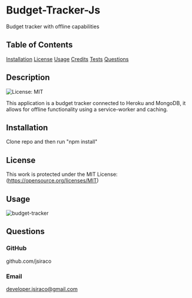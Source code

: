 # Budget-Tracker-Js
Budget tracker with offline capabilities

## Table of Contents
[Installation](#installation)
[License](#license)
[Usage](#usage)
[Credits](#credits)
[Tests](#tests)
[Questions](#questions)

## Description
![License: MIT](https://img.shields.io/badge/License-MIT-yellow.svg) 

This application is a budget tracker connected to Heroku and MongoDB, it allows for offline functionality using a service-worker and caching.

## Installation
Clone repo and then run "npm install"


## License
This work is protected under the MIT License: (https://opensource.org/licenses/MIT)


## Usage
![budget-tracker](https://user-images.githubusercontent.com/83827081/143937717-4827af3b-3e13-41fb-812f-a20408305295.png)


## Questions
### GitHub
github.com/jsiraco

### Email
developer.jsiraco@gmail.com


